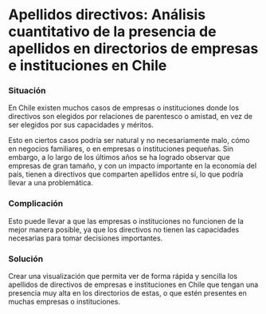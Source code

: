 # Apellidos directivos: Análisis cuantitativo de la presencia de apellidos en directorios de empresas e instituciones en Chile


### Situación

En Chile existen muchos casos de empresas o instituciones donde los directivos son elegidos por relaciones de parentesco o amistad, en vez de ser elegidos por sus capacidades y méritos.

Esto en ciertos casos podría ser natural y no necesariamente malo, cómo en negocios familiares, o en empresas o instituciones pequeñas. Sin embargo, a lo largo de los últimos años se ha logrado observar que empresas de gran tamaño, y con un impacto importante en la economía del país, tienen a directivos que comparten apellidos entre sí, lo que podría llevar a una problemática.

### Complicación

Esto puede llevar a que las empresas o instituciones no funcionen de la mejor manera posible, ya que los directivos no tienen las capacidades necesarias para tomar decisiones importantes.

### Solución

Crear una visualización que permita ver de forma rápida y sencilla los apellidos de directivos de empresas e instituciones en Chile que tengan una presencia muy alta en los directorios de estas, o que estén presentes en muchas empresas o instituciones.
